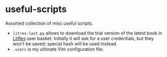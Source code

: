 useful-scripts
==============

Assorted collection of misc useful scripts.

* `litres-last.py` allows to download the trial version of the latest book in
[LitRes](http://www.litres.ru/) user basket.  Initially it will ask for
a user credentials, but they won't be saved;  special hash will be used
instead.
* `.vimrc` is my ultimate Vim configuration file.
